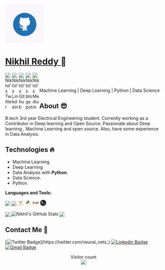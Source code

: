 <img src="https://github.com/nikhilreddybilla28/nikhilreddybilla28/blob/master/githubgif.gif" alt="alt text" width="125" height="125" />


 # <a href="https://www.linkedin.com/in/nikilreddybilla/">Nikhil Reddy </a> 👋
 
 <a href="https://twitter.com/neural_nets_">
  <img align="left" alt="Nikhil's Twitter" width="22px" src="https://cdn.jsdelivr.net/npm/simple-icons@v3/icons/twitter.svg" />
</a>
<a href="https://www.linkedin.com/in/nikilreddybilla/">
  <img align="left" alt="Nikhil's Linkdein" width="22px" src="https://cdn.jsdelivr.net/npm/simple-icons@v3/icons/linkedin.svg" />
</a>
<a href="https://github.com/nikhilreddybilla28">
  <img align="left" alt="Nikhil's Github" width="22px" src="https://cdn.jsdelivr.net/npm/simple-icons@v3/icons/github.svg" />
</a>
<a href="https://imultiarmedbandit.blogspot.com/">
  <img align="left" alt="Nikhil's blogspot" width="22px" src="https://cdn.jsdelivr.net/npm/simple-icons@v3/icons/blogger.svg" />
</a>
<a href="https://medium.com/@icrypto1">
  <img align="left" alt="Nikhil's Medium" width="22px" src="https://cdn.jsdelivr.net/npm/simple-icons@v3/icons/medium.svg" />
</a>

<br/>
<br/>

 Machine Learning | Deep Learning | Python |  Data Science 

## About :sunglasses:
B.tech 3rd year Electrical Engineering student. Currently working as a Contributor in Deep learning and Open Source. Passionate about Deep learning , Machine Learning and open source. Also, have some experience in Data Analysis.



## Technologies :fire:
- Machine Learning
- Deep Learning
- Data Analysis with **Python**.
- Data Science.
- Python.


**Languages and Tools:**  

<code><img height="20" src="https://pytorch.org/assets/images/pytorch-logo.png"></code>
<code><img height="20" src="https://docs.fast.ai/images/company_logo.png"></code>
<code><img height="20" src="https://raw.githubusercontent.com/github/explore/80688e429a7d4ef2fca1e82350fe8e3517d3494d/topics/tensorflow/tensorflow.png"></code>
<code><img height="20" src="https://raw.githubusercontent.com/github/explore/80688e429a7d4ef2fca1e82350fe8e3517d3494d/topics/python/python.png"></code>
<code><img height="20" src="https://raw.githubusercontent.com/github/explore/80688e429a7d4ef2fca1e82350fe8e3517d3494d/topics/git/git.png"></code>
<code><img height="20" src="https://raw.githubusercontent.com/github/explore/80688e429a7d4ef2fca1e82350fe8e3517d3494d/topics/terminal/terminal.png"></code>


<a href="https://github.com/nikhilreddybilla28">
  <img align="center" src="https://github-readme-stats.vercel.app/api/top-langs/?username=nikhilreddybilla28&theme=radical&hide=glsl,python" />
</a>

<img src="https://github-readme-stats.vercel.app/api?username=nikhilreddybilla28&&show_icons=true&theme=radical&line_height=27&v=5" alt="Nikhil's GitHub Stats" />


<a href="https://github.com/nikhilreddybilla28/SIIM-ISIC-Melanoma-Classification">
  <!-- Change the `github-readme-stats.nikhilreddybilla28.vercel.app` to `github-readme-stats.vercel.app`  -->
  <img align="center" src="https://github-readme-stats.vercel.app/api/pin/?username=nikhilreddybilla28&repo=SIIM-ISIC-Melanoma-Classification&theme=radical" />
</a>    


##  Contact Me :speech_balloon:
[![Twitter Badge](https://img.shields.io/badge/-@ashwanisng-1ca0f1?style=flat-square&labelColor=1ca0f1&logo=twitter&logoColor=white&link=https://twitter.com/neural_nets_)](https://twitter.com/neural_nets_) [![Linkedin Badge](https://img.shields.io/badge/-ashwanisng-blue?style=flat-square&logo=Linkedin&logoColor=white&link=https://www.linkedin.com/in/nikilreddybilla/)](https://www.linkedin.com/in/nikilreddybilla/) [![Gmail Badge](https://img.shields.io/badge/-nikilreddybilla28@gmail.com-c14438?style=flat-square&logo=Gmail&logoColor=white&link=mailto:nikilreddybilla28@gmail.com)](mailto:nikilreddybilla28@gmail.com) 
<p align="center"> 
  Visitor count<br>
  <img src="https://profile-counter.glitch.me/nikhilreddybilla28/count.svg" />
</p>


<div align="center">


</div>
